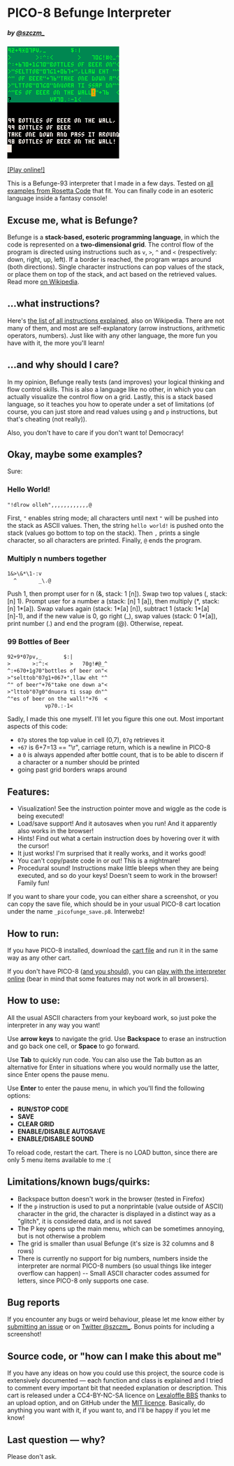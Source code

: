 # PICO-8 Befunge Interpreter
##### by [@szczm_](https://twitter.com/szczm_)

![Header GIF representing the interpreter in action](https://github.com/szczm/pico8-befunge-interpreter/blob/master/befunge.p8_0.gif)

[\[Play online!\]](https://www.lexaloffle.com/bbs/?tid=34176)

This is a Befunge-93 interpreter that I made in a few days. Tested on [all examples from Rosetta Code](https://rosettacode.org/wiki/Category:Befunge) that fit. You can finally code in an esoteric language inside a fantasy console!

## Excuse me, what is Befunge?
Befunge is a **stack-based, esoteric programming language**, in which the code is represented on a **two-dimensional grid**. The control flow of the program is directed using instructions such as `v`, `>`, `^` and `<` (respectively: down, right, up, left). If a border is reached, the program wraps around (both directions). Single character instructions can pop values of the stack, or place them on top of the stack, and act based on the retrieved values. Read more [on Wikipedia](http://wikipedia.org/wiki/Befunge).

## …what instructions?

Here's [the list of all instructions explained](https://en.wikipedia.org/wiki/Befunge#Befunge-93_instruction_list), also on Wikipedia. There are not many of them, and most are self-explanatory (arrow instructions, arithmetic operators, numbers). Just like with any other language, the more fun you have with it, the more you'll learn!

## …and why should I care?
In my opinion, Befunge really tests (and improves) your logical thinking and flow control skills. This is also a language like no other, in which you can actually visualize the control flow on a grid. Lastly, this is a stack based language, so it teaches you how to operate under a set of limitations (of course, you can just store and read values using `g` and `p` instructions, but that's cheating (not really)).

Also, you don't have to care if you don't want to! Democracy!

## Okay, maybe some examples?

Sure:

### Hello World!
```
"!dlrow olleh",,,,,,,,,,,,@
```
First, `"` enables string mode; all characters until next `"` will be pushed into the stack as ASCII values. Then, the string `hello world!` is pushed onto the stack (values go bottom to top on the stack). Then `,` prints a single character, so all characters are printed. Finally, `@` ends the program.

### Multiply n numbers together
```
1&>\&*\1-:v
  ^       _\.@
```
Push 1, then prompt user for n (&, stack: 1 [n]). Swap two top values (\, stack: [n] 1). Prompt user for a number a (stack: [n] 1 [a]), then multiply (\*, stack: [n] 1\*[a]). Swap values again (stack: 1\*[a] [n]), subtract 1 (stack: 1\*[a] [n]-1), and if the new value is 0, go right (_), swap values (stack: 0 1\*[a]), print number (.) and end the program (@). Otherwise, repeat.

### 99 Bottles of Beer
```
92+9*07pv,_       $:|
>       >:^:<       >   70g!#@_^
^:+670+1g70"bottles of beer on"<
>"selttob"07g1+067+",llaw eht "^
^" of beer"+76"take one down a"<
>"lttob"07g0"dnuora ti ssap dn"^
^"es of beer on the wall!"+76  <
            vp70.:-1<
```
Sadly, I made this one myself. I'll let you figure this one out. Most important aspects of this code:
- `07p` stores the top value in cell (0,7), `07g` retrieves it
- `+67` is 6+7=13 == "\r", carriage return, which is a newline in PICO-8
- a `0` is always appended after bottle count, that is to be able to discern if a character or a number should be printed
- going past grid borders wraps around

## Features:
- Visualization! See the instruction pointer move and wiggle as the code is being executed!
- Load/save support! And it autosaves when you run! And it apparently also works in the browser!
- Hints! Find out what a certain instruction does by hovering over it with the cursor!
- It just works! I'm surprised that it really works, and it works good!
- You can't copy/paste code in or out! This is a nightmare!
- Procedural sound! Instructions make little bleeps when they are being executed, and so do your keys! Doesn't seem to work in the browser! Family fun!

If you want to share your code, you can either share a screenshot, or you can copy the save file, which should be in your usual PICO-8 cart location under the name `_picofunge_save.p8`. Interwebz!

## How to run:
If you have PICO-8 installed, download the [cart file](befunge.p8.png) and run it in the same way as any other cart.

If you don't have PICO-8 ([and you should](https://www.lexaloffle.com/pico-8.php)), you can [play with the interpreter online](https://www.lexaloffle.com/bbs/?tid=34176) (bear in mind that some features may not work in all browsers).

## How to use:
All the usual ASCII characters from your keyboard work, so just poke the interpreter in any way you want! 

Use **arrow keys** to navigate the grid. Use **Backspace** to erase an instruction and go back one cell, or **Space** to go forward.

Use **Tab** to quickly run code. You can also use the Tab button as an alternative for Enter in situations where you would normally use the latter, since Enter opens the pause menu.

Use **Enter** to enter the pause menu, in which you'll find the following options:
- **RUN/STOP CODE**
- **SAVE**
- **CLEAR GRID**
- **ENABLE/DISABLE AUTOSAVE**
- **ENABLE/DISABLE SOUND**

To reload code, restart the cart. There is no LOAD button, since there are only 5 menu items available to me :(

## Limitations/known bugs/quirks:
- Backspace button doesn't work in the browser (tested in Firefox)
- If the `p` instruction is used to put a nonprintable (value outside of ASCII) character in the grid, the character is displayed in a distinct way as a "glitch", it is considered data, and is not saved
- The P key opens up the main menu, which can be sometimes annoying, but is not otherwise a problem
- The grid is smaller than usual Befunge (it's size is 32 columns and 8 rows)
- There is currently no support for big numbers, numbers inside the interpreter are normal PICO-8 numbers (so usual things like integer overflow can happen)
-- Small ASCII character codes assumed for letters, since PICO-8 only supports one case.

## Bug reports
If you encounter any bugs or weird behaviour, please let me know either by [submitting an issue](https://github.com/szczm/pico8-befunge-interpreter/issues/new) or on [Twitter @szczm_](https://twitter.com/szczm_). Bonus points for including a screenshot!

## Source code, or "how can I make this about me"
If you have any ideas on how you could use this project, the source code is extensively documented — each function and class is explained and I tried to comment every important bit that needed explanation or description. This cart is released under a CC4-BY-NC-SA licence on [Lexaloffle BBS](https://www.lexaloffle.com/bbs/?tid=34176) thanks to an upload option, and on GitHub under the [MIT licence](LICENSE). Basically, do anything you want with it, if you want to, and I'll be happy if you let me know!

## Last question — why?
Please don't ask.
